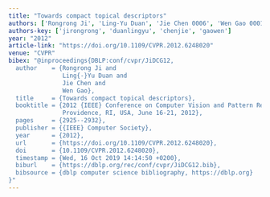 ```yaml
---
title: "Towards compact topical descriptors"
authors: ['Rongrong Ji', 'Ling-Yu Duan', 'Jie Chen 0006', 'Wen Gao 0001']
authors-key: ['jirongrong', 'duanlingyu', 'chenjie', 'gaowen']
year: "2012"
article-link: "https://doi.org/10.1109/CVPR.2012.6248020"
venue: "CVPR"
bibex: "@inproceedings{DBLP:conf/cvpr/JiDCG12,
  author    = {Rongrong Ji and
               Ling{-}Yu Duan and
               Jie Chen and
               Wen Gao},
  title     = {Towards compact topical descriptors},
  booktitle = {2012 {IEEE} Conference on Computer Vision and Pattern Recognition,
               Providence, RI, USA, June 16-21, 2012},
  pages     = {2925--2932},
  publisher = {{IEEE} Computer Society},
  year      = {2012},
  url       = {https://doi.org/10.1109/CVPR.2012.6248020},
  doi       = {10.1109/CVPR.2012.6248020},
  timestamp = {Wed, 16 Oct 2019 14:14:50 +0200},
  biburl    = {https://dblp.org/rec/conf/cvpr/JiDCG12.bib},
  bibsource = {dblp computer science bibliography, https://dblp.org}
}"
---
```

